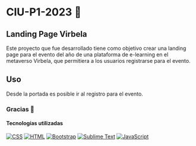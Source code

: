 # CIU-P1-2023 👋

## Landing Page Virbela

Este proyecto que fue desarrollado tiene como objetivo crear una landing page para el evento del año de una plataforma de e-learning en el metaverso Virbela, que permitiera a los usuarios registrarse para el evento.

## Uso

Desde la portada es posible ir al registro para el evento.

### Gracias 🙌

#### Tecnologías utilizadas

[![CSS](https://img.shields.io/badge/CSS-★★★★-blue)](https://www.w3.org/Style/CSS/Overview.en.html)
[![HTML](https://img.shields.io/badge/HTML-★★★★-orange)](https://html.com/)
[![Bootstrap](https://img.shields.io/badge/bootstrap-%23563D7C.svg?style=for-the-badge&logo=bootstrap&logoColor=white)](https://getbootstrap.com)
[![Sublime Text](https://img.shields.io/badge/sublime_text-%23575757.svg?style=for-the-badge&logo=sublime-text&logoColor=important)](https://www.sublimetext.com/)
[![JavaScript](https://img.shields.io/badge/javascript-%23323330.svg?style=for-the-badge&logo=javascript&logoColor=%23F7DF1E)](https://www.javascript.com/)

